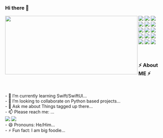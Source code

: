 ### Hi there 👋

<p>
  <img align="left" width="430" height="190" src="https://github-readme-stats.vercel.app/api?username=singh-narender&show_icons=true&hide_border=false&line_height=20&title_color=336791&icon_color=1b93c9&show_owner=true"/>
  <p>
    <img src="https://img.shields.io/badge/-Python-181717?style=flat-circle&logo=Python&logoColor=darkgreen"/>
    <img src="https://img.shields.io/badge/-Django-181717?style=flat-circle&logo=Django&logoColor=darkgreen"/>
    <img src="https://img.shields.io/badge/-Flask-181717?style=flat-circle&logo=Flask&logoColor=darkgreen"/>
    <img src="https://img.shields.io/badge/-Docker-181717?style=flat-circle&logo=Docker&logoColor=darkgreen"/>
    <img src="https://img.shields.io/badge/-Graphql-181717?style=flat-circle&logo=Graphql&logoColor=darkgreen"/>
    <img src="https://img.shields.io/badge/-Postgresql-181717?style=flat-circle&logo=Postgresql&logoColor=darkgreen"/>
    <img src="https://img.shields.io/badge/-Swift-181717?style=flat-circle&logo=Swift&logoColor=darkgreen"/>
    <img src="https://img.shields.io/badge/-Github-181717?style=flat-circle&logo=GitHub&logoColor=darkgreen"/>
    <img src="https://img.shields.io/badge/-Git-181717?style=flat-circle&logo=Git&logoColor=darkgreen"/>
    <img src="https://img.shields.io/badge/-Slack-181717?style=flat-circle&logo=Slack&logoColor=darkgreen"/>
    <img src="https://img.shields.io/badge/-HTML5-181717?style=flat-circle&logo=HTML5&logoColor=darkgreen"/>
    <img src="https://img.shields.io/badge/-CSS3-181717?style=flat-circle&logo=CSS3&logoColor=darkgreen"/>
    <img src="https://img.shields.io/badge/-Manjaro-181717?style=flat-circle&logo=Manjaro&logoColor=darkgreen"/>
    <img src="https://img.shields.io/badge/-Debian-181717?style=flat-circle&logo=Debian&logoColor=darkgreen"/>
    <img src="https://img.shields.io/badge/-Heroku-181717?style=flat-circle&logo=heroku&logoColor=darkgreen"/>
  </p>
</p>

</br>
<h3>⚡️ About ME ⚡️</h3><br/>
<p>
- 🌱 I’m currently learning Swift/SwiftUI...<br/>
- 👯 I’m looking to collaborate on Python based projects...<br/>
- 💬 Ask me about Things tagged up there...<br/>
- 📫 Please reach me: ...<br/>
 <a href="mailto:nar3nd3r@gmail.com?subject=[GitHub]%20🔥%20Want%20To%20contact&body=Can%20We%20Connect%20..."><img src="https://img.shields.io/badge/mail-181717.svg?style=for-the-badge&logo=Mail&logoColor=darkgrreen"/></a>
  <a href="https://linkedin.com/in/nar3nd3r"><img src="https://img.shields.io/badge/lnkdn-181717.svg?style=for-the-badge&logo=linkedin&logoColor=darkgrreen"/></a><br/>
- 😄 Pronouns: He/Him...<br/>
- ⚡ Fun fact: I am big foodie...<br/>
</p>
<p>
